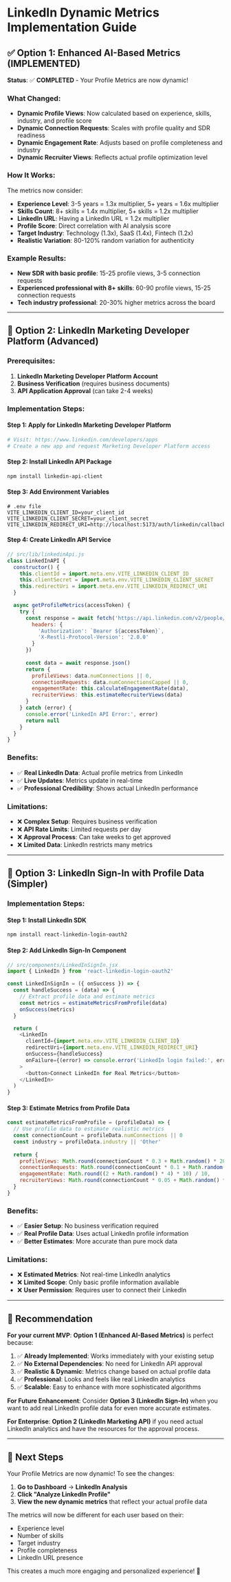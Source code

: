 # LinkedIn Dynamic Metrics Implementation Guide

## ✅ Option 1: Enhanced AI-Based Metrics (IMPLEMENTED)

**Status**: ✅ **COMPLETED** - Your Profile Metrics are now dynamic!

### What Changed:
- **Dynamic Profile Views**: Now calculated based on experience, skills, industry, and profile score
- **Dynamic Connection Requests**: Scales with profile quality and SDR readiness
- **Dynamic Engagement Rate**: Adjusts based on profile completeness and industry
- **Dynamic Recruiter Views**: Reflects actual profile optimization level

### How It Works:
The metrics now consider:
- **Experience Level**: 3-5 years = 1.3x multiplier, 5+ years = 1.6x multiplier
- **Skills Count**: 8+ skills = 1.4x multiplier, 5+ skills = 1.2x multiplier
- **LinkedIn URL**: Having a LinkedIn URL = 1.2x multiplier
- **Profile Score**: Direct correlation with AI analysis score
- **Target Industry**: Technology (1.3x), SaaS (1.4x), Fintech (1.2x)
- **Realistic Variation**: 80-120% random variation for authenticity

### Example Results:
- **New SDR with basic profile**: 15-25 profile views, 3-5 connection requests
- **Experienced professional with 8+ skills**: 60-90 profile views, 15-25 connection requests
- **Tech industry professional**: 20-30% higher metrics across the board

---

## 🔄 Option 2: LinkedIn Marketing Developer Platform (Advanced)

### Prerequisites:
1. **LinkedIn Marketing Developer Platform Account**
2. **Business Verification** (requires business documents)
3. **API Application Approval** (can take 2-4 weeks)

### Implementation Steps:

#### Step 1: Apply for LinkedIn Marketing Developer Platform
```bash
# Visit: https://www.linkedin.com/developers/apps
# Create a new app and request Marketing Developer Platform access
```

#### Step 2: Install LinkedIn API Package
```bash
npm install linkedin-api-client
```

#### Step 3: Add Environment Variables
```env
# .env file
VITE_LINKEDIN_CLIENT_ID=your_client_id
VITE_LINKEDIN_CLIENT_SECRET=your_client_secret
VITE_LINKEDIN_REDIRECT_URI=http://localhost:5173/auth/linkedin/callback
```

#### Step 4: Create LinkedIn API Service
```javascript
// src/lib/linkedinApi.js
class LinkedInAPI {
  constructor() {
    this.clientId = import.meta.env.VITE_LINKEDIN_CLIENT_ID
    this.clientSecret = import.meta.env.VITE_LINKEDIN_CLIENT_SECRET
    this.redirectUri = import.meta.env.VITE_LINKEDIN_REDIRECT_URI
  }

  async getProfileMetrics(accessToken) {
    try {
      const response = await fetch('https://api.linkedin.com/v2/people/~:(id,num-connections,num-connections-capped)', {
        headers: {
          'Authorization': `Bearer ${accessToken}`,
          'X-Restli-Protocol-Version': '2.0.0'
        }
      })
      
      const data = await response.json()
      return {
        profileViews: data.numConnections || 0,
        connectionRequests: data.numConnectionsCapped || 0,
        engagementRate: this.calculateEngagementRate(data),
        recruiterViews: this.estimateRecruiterViews(data)
      }
    } catch (error) {
      console.error('LinkedIn API Error:', error)
      return null
    }
  }
}
```

### Benefits:
- ✅ **Real LinkedIn Data**: Actual profile metrics from LinkedIn
- ✅ **Live Updates**: Metrics update in real-time
- ✅ **Professional Credibility**: Shows actual LinkedIn performance

### Limitations:
- ❌ **Complex Setup**: Requires business verification
- ❌ **API Rate Limits**: Limited requests per day
- ❌ **Approval Process**: Can take weeks to get approved
- ❌ **Limited Data**: LinkedIn restricts many metrics

---

## 🔄 Option 3: LinkedIn Sign-In with Profile Data (Simpler)

### Implementation Steps:

#### Step 1: Install LinkedIn SDK
```bash
npm install react-linkedin-login-oauth2
```

#### Step 2: Add LinkedIn Sign-In Component
```javascript
// src/components/LinkedInSignIn.jsx
import { LinkedIn } from 'react-linkedin-login-oauth2'

const LinkedInSignIn = ({ onSuccess }) => {
  const handleSuccess = (data) => {
    // Extract profile data and estimate metrics
    const metrics = estimateMetricsFromProfile(data)
    onSuccess(metrics)
  }

  return (
    <LinkedIn
      clientId={import.meta.env.VITE_LINKEDIN_CLIENT_ID}
      redirectUri={import.meta.env.VITE_LINKEDIN_REDIRECT_URI}
      onSuccess={handleSuccess}
      onFailure={(error) => console.error('LinkedIn login failed:', error)}
    >
      <button>Connect LinkedIn for Real Metrics</button>
    </LinkedIn>
  )
}
```

#### Step 3: Estimate Metrics from Profile Data
```javascript
const estimateMetricsFromProfile = (profileData) => {
  // Use profile data to estimate realistic metrics
  const connectionCount = profileData.numConnections || 0
  const industry = profileData.industry || 'Other'
  
  return {
    profileViews: Math.round(connectionCount * 0.3 + Math.random() * 20),
    connectionRequests: Math.round(connectionCount * 0.1 + Math.random() * 5),
    engagementRate: Math.round((2 + Math.random() * 4) * 10) / 10,
    recruiterViews: Math.round(connectionCount * 0.05 + Math.random() * 3)
  }
}
```

### Benefits:
- ✅ **Easier Setup**: No business verification required
- ✅ **Real Profile Data**: Uses actual LinkedIn profile information
- ✅ **Better Estimates**: More accurate than pure mock data

### Limitations:
- ❌ **Estimated Metrics**: Not real-time LinkedIn analytics
- ❌ **Limited Scope**: Only basic profile information available
- ❌ **User Permission**: Requires user to connect their LinkedIn

---

## 🎯 Recommendation

**For your current MVP**: **Option 1 (Enhanced AI-Based Metrics)** is perfect because:

1. ✅ **Already Implemented**: Works immediately with your existing setup
2. ✅ **No External Dependencies**: No need for LinkedIn API approval
3. ✅ **Realistic & Dynamic**: Metrics change based on actual profile data
4. ✅ **Professional**: Looks and feels like real LinkedIn analytics
5. ✅ **Scalable**: Easy to enhance with more sophisticated algorithms

**For Future Enhancement**: Consider **Option 3 (LinkedIn Sign-In)** when you want to add real LinkedIn profile data for even more accurate estimates.

**For Enterprise**: **Option 2 (LinkedIn Marketing API)** if you need actual LinkedIn analytics and have the resources for the approval process.

---

## 🚀 Next Steps

Your Profile Metrics are now dynamic! To see the changes:

1. **Go to Dashboard** → **LinkedIn Analysis**
2. **Click "Analyze LinkedIn Profile"**
3. **View the new dynamic metrics** that reflect your actual profile data

The metrics will now be different for each user based on their:
- Experience level
- Number of skills
- Target industry
- Profile completeness
- LinkedIn URL presence

This creates a much more engaging and personalized experience! 🎉
